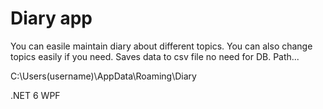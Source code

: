 # Diary app

You can easile maintain diary about different topics. 
You can also change topics easily if you need. 
Saves data to csv file no need for DB. Path... 

C:\Users\(username)\AppData\Roaming\Diary

.NET 6 WPF
